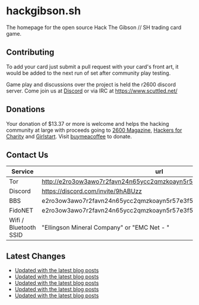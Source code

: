 # hackgibson.sh
The homepage for the open source Hack The Gibson // SH trading card game.


## Contributing

To add your card just submit a pull request with your card's front art, it would be added to the next run of set after community play testing.

Game play and discussions over the project is held the r2600 discord server. Come join us at [Discord](https://discord.com/invite/9hABUzz) or via IRC at https://www.scuttled.net/


## Donations

Your donation of $13.37 or more is welcome and helps the hacking community at large with proceeds going to [2600 Magazine](https://2600.com/), [Hackers for Charity](https://hackersforcharity.org) and [Girlstart](https://girlstart.org).  Visit [buymeacoffee](https://www.buymeacoffee.com/hackgibson.sh) to donate.


## Contact Us

Service | url
-|-
Tor | http://e2ro3ow3awo7r2favn24n65ycc2qmzkoayn5r57e3f56nvjwdcgg32ad.onion
Discord | https://discord.com/invite/9hABUzz
BBS | e2ro3ow3awo7r2favn24n65ycc2qmzkoayn5r57e3f56nvjwdcgg32ad.onion:23
FidoNET | e2ro3ow3awo7r2favn24n65ycc2qmzkoayn5r57e3f56nvjwdcgg32ad.onion:24554
Wifi / Bluetooth SSID | "Ellingson Mineral Company" or "EMC Net - <fidonet address>"

## Latest Changes
<!-- BLOG-POST-LIST:START -->
- [Updated with the latest blog posts](https://github.com/DFW2600/hackgibson.sh/commit/3c650a0ceb10b7aa92265ae7ac7699623cd58c9d)
- [Updated with the latest blog posts](https://github.com/DFW2600/hackgibson.sh/commit/1f0d688cc9b4f945e87f55d1dc8f8e6e0cfa8af3)
- [Updated with the latest blog posts](https://github.com/DFW2600/hackgibson.sh/commit/09f4ffb446a8ae3a0dea3a7a0f09dd0f49b2d9c8)
- [Updated with the latest blog posts](https://github.com/DFW2600/hackgibson.sh/commit/727cfe3b17a93aa5657b5f806dd0a59057936fa7)
- [Updated with the latest blog posts](https://github.com/DFW2600/hackgibson.sh/commit/180356df62504254565321abf7ba9043221bc8df)
<!-- BLOG-POST-LIST:END -->

